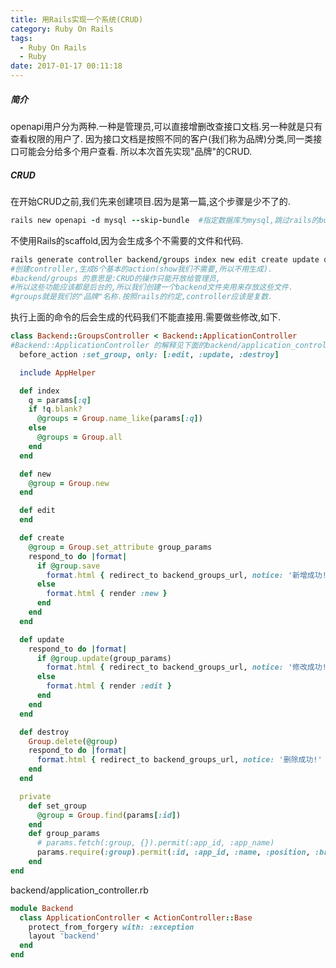 ```yaml
---
title: 用Rails实现一个系统(CRUD)
category: Ruby On Rails
tags:
  - Ruby On Rails
  - Ruby
date: 2017-01-17 00:11:18
---
```

##### 简介
openapi用户分为两种.一种是管理员,可以直接增删改查接口文档.另一种就是只有查看权限的用户了.
因为接口文档是按照不同的客户(我们称为品牌)分类,同一类接口可能会分给多个用户查看.
所以本次首先实现"品牌"的CRUD.

##### CRUD
在开始CRUD之前,我们先来创建项目.因为是第一篇,这个步骤是少不了的.
```ruby
rails new openapi -d mysql --skip-bundle  #指定数据库为mysql,跳过rails的bundle阶段(原因大家都懂,万恶的墙)
```
不使用Rails的scaffold,因为会生成多个不需要的文件和代码.
```ruby
rails generate controller backend/groups index new edit create update destroy
#创建controller,生成6个基本的action(show我们不需要,所以不用生成).
#backend/groups 的意思是:CRUD的操作只能开放给管理员,
#所以这些功能应该都是后台的,所以我们创建一个backend文件夹用来存放这些文件.
#groups就是我们的"品牌"名称.按照rails的约定,controller应该是复数.
```
执行上面的命令的后会生成的代码我们不能直接用.需要做些修改,如下.
```ruby
class Backend::GroupsController < Backend::ApplicationController
#Backend::ApplicationController 的解释见下面的backend/application_controller.rb
  before_action :set_group, only: [:edit, :update, :destroy]

  include AppHelper

  def index
    q = params[:q]
    if !q.blank?
      @groups = Group.name_like(params[:q])
    else
      @groups = Group.all
    end
  end

  def new
    @group = Group.new
  end

  def edit
  end

  def create
    @group = Group.set_attribute group_params
    respond_to do |format|
      if @group.save
        format.html { redirect_to backend_groups_url, notice: '新增成功!' }
      else
        format.html { render :new }
      end
    end
  end

  def update
    respond_to do |format|
      if @group.update(group_params)
        format.html { redirect_to backend_groups_url, notice: '修改成功!' }
      else
        format.html { render :edit }
      end
    end
  end

  def destroy
    Group.delete(@group)
    respond_to do |format|
      format.html { redirect_to backend_groups_url, notice: '删除成功!' }
    end
  end

  private
    def set_group
      @group = Group.find(params[:id])
    end
    def group_params
      # params.fetch(:group, {}).permit(:app_id, :app_name)
      params.require(:group).permit(:id, :app_id, :name, :position, :brand, :memo)
    end
end

```
backend/application_controller.rb
```ruby
module Backend
  class ApplicationController < ActionController::Base
    protect_from_forgery with: :exception
    layout 'backend'
  end
end
```





